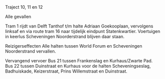 Traject 10, 11 en 12

Alle gevallen

Tram 1
rijdt van Delft Tanthof t/m halte Adriaan Goekooplaan, vervolgens linksaf en via route tram 16 naar tijdelijk eindpunt Statenkwartier.
Voertuigen in keerlus Scheveningen Noorderstrand blijven daar staan.

Reizigerseffecten
Alle halten tussen World Forum en Scheveningen Noorderstrand vervallen.

Vervangend vervoer
Bus 21 tussen Frankenslag en Kurhaus/Zwarte Pad.
Bus 22 tussen Duinstraat en Kurhaus voor de halten Scheveningseslag, Badhuiskade, Keizerstraat, Prins Willemstraat en Duinstraat.
